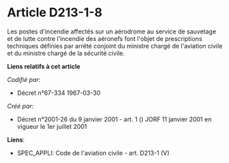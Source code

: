 # Article D213-1-8

Les postes d'incendie affectés sur un aérodrome au service de sauvetage et de lutte contre l'incendie des aéronefs font
l'objet de prescriptions techniques définies par arrêté conjoint du ministre chargé de l'aviation civile et du ministre
chargé de la sécurité civile.

**Liens relatifs à cet article**

_Codifié par_:

  - Décret n°67-334 1967-03-30

_Créé par_:

  - Décret n°2001-26 du 9 janvier 2001 - art. 1 () JORF 11 janvier 2001 en vigueur le 1er juillet 2001

**Liens**:

  - SPEC_APPLI: Code de l'aviation civile - art. D213-1 (V)
